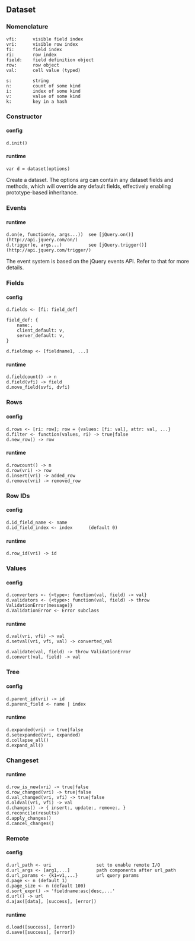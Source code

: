## Dataset

### Nomenclature

	vfi:      visible field index
	vri:      visible row index
	fi:       field index
	ri:       row index
	field:    field definition object
	row:      row object
	val:      cell value (typed)

	s:        string
	n:        count of some kind
	i:        index of some kind
	v:        value of some kind
	k:        key in a hash


### Constructor

#### config

	d.init()

#### runtime

	var d = dataset(options)

Create a dataset. The options arg can contain any dataset fields and methods,
which will override any default fields, effectively enabling prototype-based
inheritance.

### Events

#### runtime

	d.on(e, function(e, args...))  see [jQuery.on()](http://api.jquery.com/on/)
	d.trigger(e, args...)          see [jQuery.trigger()](http://api.jquery.com/trigger/)

The event system is based on the jQuery events API.
Refer to that for more details.

### Fields

#### config

	d.fields <- [fi: field_def]

	field_def: {
		name:,
		client_default: v,
		server_default: v,
	}

	d.fieldmap <- [fieldname1, ...]

#### runtime

	d.fieldcount() -> n
	d.field(vfi) -> field
	d.move_field(svfi, dvfi)

### Rows

#### config

	d.rows <- [ri: row]; row = {values: [fi: val], attr: val, ...}
	d.filter <- function(values, ri) -> true|false
	d.new_row() -> row

#### runtime

	d.rowcount() -> n
	d.row(vri) -> row
	d.insert(vri) -> added_row
	d.remove(vri) -> removed_row

### Row IDs

#### config

	d.id_field_name <- name
	d.id_field_index <- index      (default 0)

#### runtime

	d.row_id(vri) -> id

### Values

#### config

	d.converters <- {<type>: function(val, field) -> val}
	d.validators <- {<type>: function(val, field) -> throw ValidationError(message)}
	d.ValidationError <- Error subclass

#### runtime

	d.val(vri, vfi) -> val
	d.setval(vri, vfi, val) -> converted_val

	d.validate(val, field) -> throw ValidationError
	d.convert(val, field) -> val

### Tree

#### config

	d.parent_id(vri) -> id
	d.parent_field <- name | index

#### runtime

	d.expanded(vri) -> true|false
	d.setexpanded(vri, expanded)
	d.collapse_all()
	d.expand_all()

### Changeset

#### runtime

	d.row_is_new(vri) -> true|false
	d.row_changed(vri) -> true|false
	d.val_changed(vri, vfi) -> true|false
	d.oldval(vri, vfi) -> val
	d.changes() -> { insert:, update:, remove:, }
	d.reconcile(results)
	d.apply_changes()
	d.cancel_changes()

### Remote

#### config

	d.url_path <- uri                 set to enable remote I/O
	d.url_args <- [arg1,...]          path components after url_path
	d.url_params <- {k1=v1,...}       url query params
	d.page <- n (default 1)
	d.page_size <- n (default 100)
	d.sort_expr() -> 'fieldname:asc|desc,...'
	d.url() -> url
	d.ajax([data], [success], [error])

#### runtime

	d.load([success], [error])
	d.save([success], [error])

